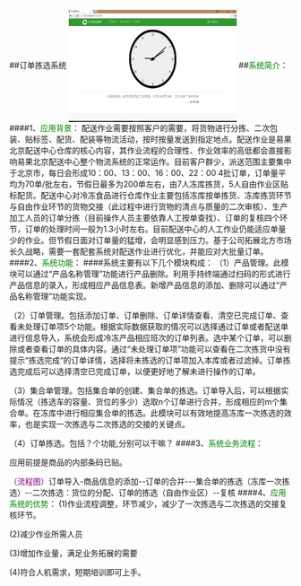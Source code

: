 ##订单拣选系统
<img src="images/拣选系统.png" width = "300" height = "200" alt="拣选系统" align=center />
##<font color="green">系统简介</font>：
####1、<font color = "green">应用背景</font>：
配送作业需要按照客户的需要，将货物进行分拣、二次包装、贴标签、配货、配装等物流活动，按时按量发送到指定地点。配送作业是易果北京配送中心仓库的核心内容，其作业流程的合理性、作业效率的高低都会直接影响易果北京配送中心整个物流系统的正常运作。目前客户群少，派送范围主要集中于北京市，每日会形成10：00、13：00、16：00、22：00 4批订单，订单量平均为70单/批左右，节假日最多为200单左右，由7人冻库拣货，5人自由作业区贴标配货。配送中心对冷冻食品进行仓库作业主要包括冻库按单拣货、冻库拣货环节与自由作业环节的货物交接（此过程中进行货物的清点与质量的二次审核）、生产加工人员的订单分拣（目前操作人员主要依靠人工按单查找）、订单的复核四个环节，订单的处理时间一般为1.3小时左右。目前配送中心的人工作业仍能适应单量少的作业。但节假日面对订单量的猛增，会明显感到压力。基于公司拓展北方市场长久战略，需要一套配套系统对配送作业进行优化，并能应对大批量订单。
####2、<font color = "green">系统功能</font>：
####系统主要有以下几个模块构成：
（1）产品管理。此模块可以通过“产品名称管理”功能进行产品删除。利用手持终端通过扫码的形式进行产品信息的录入，形成相应产品信息表。新增产品信息的添加、删除可以通过“产品名称管理”功能实现。

（2）订单管理。包括添加订单、订单删除、订单详情查看、清空已完成订单、查看未处理订单项5个功能。根据实际数据获取的情况可以选择通过订单或者配送单进行信息导入，系统会形成冷冻产品相应班次的订单列表。选中某个订单，可以删除或者查看订单的具体内容。通过“未处理订单项”功能可以查看在二次拣货中没有提示“拣选完成“的订单详情，选择将未拣选的订单项加入本库或者过滤掉。订单拣选完成后可以选择清空已完成订单，以便更好地了解未进行操作的订单。


（3）集合单管理。包括集合单的创建、集合单的拣选。订单导入后，可以根据实际情况（拣选车的容量、货位的多少）选取n个订单进行合并，形成相应的m个集合单。在冻库中进行相应集合单的拣选。此模块可以有效地提高冻库一次拣选的效率，也是实现一次拣选与二次拣选的交接的关键点。


（4）订单拣选。包括？个功能,分别可以干嘛？
####3、<font color = "green">系统业务流程</font>：
 

应用前提是商品的内部条码已贴。


<font color ="purple">（流程图）</font>订单导入-商品信息的添加--订单的合并---集合单的拣选（冻库一次拣选）--二次拣选：货位的分配、订单的拣选（自由作业区）--复核
####4、<font color = "green">应用系统的优势</font>：
(1)作业流程调整，环节减少，减少了一次拣选与二次拣选的交接复核环节。

(2)减少作业所需人员

(3)增加作业量，满足业务拓展的需要

(4)符合人机需求，短期培训即可上手。

